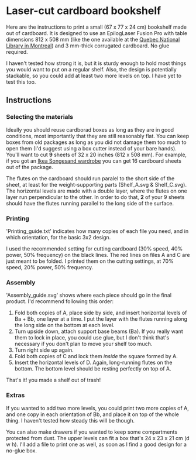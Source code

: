 # Laser-cut cardboard bookshelf

Here are the instructions to print a small (67 x 77 x 24 cm) bookshelf made out of cardboard. It is designed to use an EpilogLaser Fusion Pro with table dimensions 812 x 508 mm (like the one available at the [Quebec National Library in Montreal](https://square.banq.qc.ca/)) and 3 mm-thick corrugated cardboard. No glue required.

I haven't tested how strong it is, but it is sturdy enough to hold most things you would want to put on a regular shelf. Also, the design is potentially stackable, so you could add at least two more levels on top. I have yet to test this too.

## Instructions

### Selecting the materials
Ideally you should reuse cardborad boxes as long as they are in good conditions, most importantly that they are still reasonably flat. You can keep boxes from old packages as long as you did not damage them too much to open them (I'd suggest using a box cutter instead of your bare hands).
You'll want to cut **9** sheets of 32 x 20 inches (812 x 508 mm). For example, if you got an [Ikea Songesand wardrobe](https://www.ikea.com/ca/en/p/songesand-wardrobe-white-10394558/) you can get 16 cardboard sheets out of the package.

The flutes on the cardboard should run paralel to the short side of the sheet, at least for the weight-supporting parts (Shelf\_A.svg & Shelf\_C.svg). The horizontal levels are made with a double layer, where the flutes on one layer run perpendicular to the other. In order to do that, **2** of your 9 sheets should have the flutes running parallel to the long side of the surface.

### Printing
'Printing_guide.txt' indicates how many copies of each file you need, and in which orientation, for the basic 3x2 design.

I used the recommended setting for cutting cardboard (30% speed, 40% power, 50% frequency) on the black lines. The red lines on files A and C are just meant to be folded. I printed them on the cutting settings, at 70% speed, 20% power, 50% frequency.

### Assembly
'Assembly_guide.svg' shows where each piece should go in the final product. I'd recommend following this order:
1. Fold both copies of A, place side by side, and insert horizontal levels of Ba + Bb, one layer at a time. I put the layer with the flutes running along the long side on the bottom at each level.
2. Turn upside down, attach support base beams (Ba). If you really want them to lock in place, you could use glue, but I don't think that's necessary if you don't plan to move your shelf too much.
3. Turn right side up again. 
4. Fold both copies of C and lock them *inside* the square formed by A.
5. Insert the horizontal levels of D. Again, long-running flutes on the bottom. The bottom level should be resting perfectly on top of A.

That's it! you made a shelf out of trash!

### Extras
If you wanted to add two more levels, you could print two more copies of A, and one copy in each orientation of Bb, and place it on top of the whole thing. I haven't tested how steady this will be though.

You can also make drawers if you wanted to keep some compartments protected from dust. The upper levels can fit a box that's 24 x 23 x 21 cm (d w h). I'll add a file to print one as well, as soon as I find a good design for a no-glue box.

